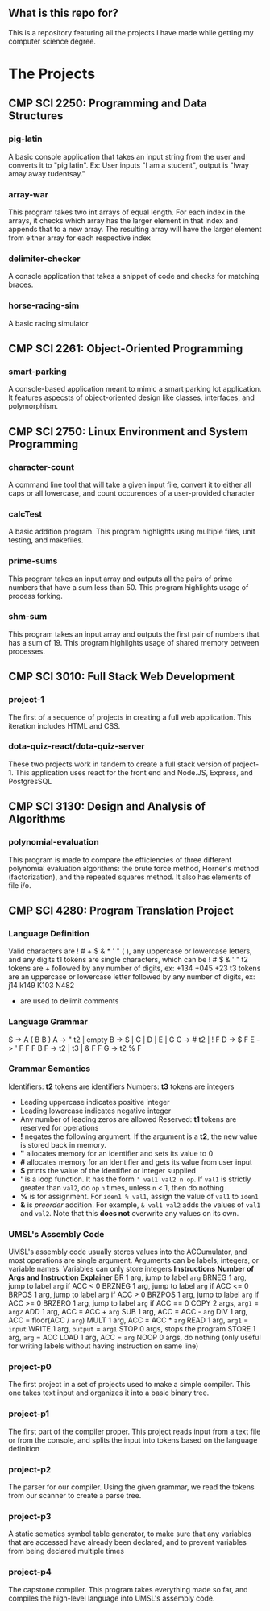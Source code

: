 ## What is this repo for?
This is a repository featuring all the projects I have made while getting my computer science degree. 
 
# The Projects
## CMP SCI 2250: Programming and Data Structures

### pig-latin
A basic console application that takes an input string from the user and converts it to "pig latin".
Ex: User inputs "I am a student", output is "Iway amay away tudentsay."

### array-war
This program takes two int arrays of equal length. For each index in the arrays, it checks which array has the larger element
in that index and appends that to a new array. The resulting array will have the larger element from either array for each respective index

### delimiter-checker
A console application that takes a snippet of code and checks for matching braces.

### horse-racing-sim
A basic racing simulator

## CMP SCI 2261: Object-Oriented Programming

### smart-parking
A console-based application meant to mimic a smart parking lot application. It features aspecsts of object-oriented design like classes, interfaces, and polymorphism.

## CMP SCI 2750: Linux Environment and System Programming

### character-count
A command line tool that will take a given input file, convert it to either all caps or all lowercase, and count occurences of a user-provided character

### calcTest
A basic addition program. This program highlights using multiple files, unit testing, and makefiles.

### prime-sums
This program takes an input array and outputs all the pairs of prime numbers that have a sum less than 50. This program highlights usage of process forking.

### shm-sum
This program takes an input array and outputs the first pair of numbers that has a sum of 19. This program highlights usage of shared memory between processes.

## CMP SCI 3010: Full Stack Web Development

### project-1
The first of a sequence of projects in creating a full web application. This iteration includes HTML and CSS.

### dota-quiz-react/dota-quiz-server
These two projects work in tandem to create a full stack version of project-1. This application uses react for the front end and Node.JS, Express, and PostgresSQL 


## CMP SCI 3130: Design and Analysis of Algorithms

### polynomial-evaluation
This program is made to compare the efficiencies of three different polynomial evaluation algorithms: the brute force method, Horner's method (factorization), and the repeated squares method.
It also has elements of file i/o.

## CMP SCI 4280: Program Translation Project

### Language Definition
Valid characters are ! # + $ & * ' " ( ), any uppercase or lowercase letters, and any digits
t1 tokens are single characters, which can be ! # $ & ' "
t2 tokens are + followed by any number of digits, ex: +134 +045 +23
t3 tokens are an uppercase or lowercase letter followed by any number of digits, ex: j14 k149 K103 N482
* are used to delimit comments

### Language Grammar
S -> A ( B B )
A -> " t2 | empty
B -> S | C | D | E | G
C -> # t2 | ! F
D -> $ F
E -> ' F F F B
F -> t2 | t3 | & F F
G -> t2 % F

### Grammar Semantics
Identifiers: **t2** tokens are identifiers
Numbers: **t3** tokens are integers
- Leading uppercase indicates positive integer
- Leading lowercase indicates negative integer
- Any number of leading zeros are allowed
Reserved: **t1** tokens are reserved for operations
- **!** negates the following argument. If the argument is a **t2**, the new value is stored back in memory.
- **"** allocates memory for an identifier and sets its value to 0
- **#** allocates memory for an identifier and gets its value from user input
- **$** prints the value of the identifier or integer supplied
- **'** is a loop function. It has the form `' val1 val2 n op`. If `val1` is strictly greater than `val2`, do `op` `n` times, unless `n` < 1, then do nothing
- **%** is for assignment. For `iden1 % val1`, assign the value of `val1` to `iden1`
- **&** is *preorder* addition. For example, `& val1 val2` adds the values of `val1` and `val2`. Note that this **does not** overwrite any values on its own.

### UMSL's Assembly Code
UMSL's assembly code usually stores values into the ACCumulator, and most operations are single argument.
Arguments can be labels, integers, or variable names. Variables can only store integers
**Instructions**  **Number of Args and Instruction Explainer**
BR                  1 arg, jump to label `arg` 
BRNEG               1 arg, jump to label `arg` if ACC < 0
BRZNEG              1 arg, jump to label `arg` if ACC <= 0
BRPOS               1 arg, jump to label `arg` if ACC > 0
BRZPOS              1 arg, jump to label `arg` if ACC >= 0
BRZERO              1 arg, jump to label `arg` if ACC == 0
COPY                2 args, `arg1` = `arg2`
ADD                 1 arg, ACC = ACC + `arg`
SUB                 1 arg, ACC = ACC - `arg`
DIV                 1 arg, ACC = floor(ACC / `arg`)
MULT                1 arg, ACC = ACC * `arg`
READ                1 arg, `arg1` = `input`
WRITE               1 arg, `output` = `arg1`
STOP                0 args, stops the program
STORE               1 arg, `arg` = ACC
LOAD                1 arg, ACC = `arg`
NOOP                0 args, do nothing (only useful for writing labels without having instruction on same line)

### project-p0
The first project in a set of projects used to make a simple compiler. This one takes text input and organizes it into a basic binary tree.

### project-p1
The first part of the compiler proper. This project reads input from a text file or from the console, and splits the input into tokens based on the language definition

### project-p2
The parser for our compiler. Using the given grammar, we read the tokens from our scanner to create a parse tree.

### project-p3
A static sematics symbol table generator, to make sure that any variables that are accessed have already been declared, and to prevent variables from being declared multiple times

### project-p4
The capstone compiler. This program takes everything made so far, and compiles the high-level language into UMSL's assembly code. 
